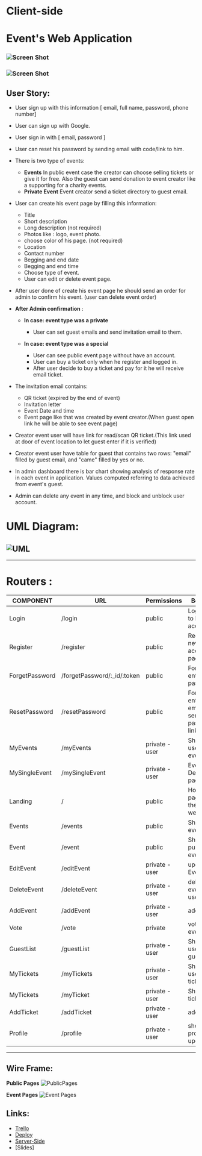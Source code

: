 # Client-side
# Event's Web Application
### ![Screen Shot](https://github.com/MP-Project-Suha/Client-side/blob/main/images/preview.png)



### ![Screen Shot](https://github.com/MP-Project-Suha/Client-side/blob/main/images/Tickets.png)
## User Story:
* User sign up with this information [ email, full name, password, phone number]
* User can sign up with Google.
* User sign in with [ email, password ]
* User can reset his password by sending email with code/link to him.

* There is two type of events: 
  * **Events**
    In public event case the creator can choose selling tickets or give it for free. Also the guest can send donation to event creator like a supporting for a charity events.
   * **Private Event** 
    Event creator send a ticket directory to guest email.

* User can create his event page by filling this information:
  * Title
  * Short description 
  * Long description (not required)
  * Photos like : logo, event photo.
  * choose color of his page. (not required)
  * Location
  * Contact number
  * Begging and end date 
  * Begging and end time
  * Choose type of event.
  * User can edit or delete event page.
* After user done of create his event page he should send an order for admin to confirm his event. (user can delete event order)

* **After Admin confirmation** :
  * **In case: event type was a private**
    * User can set guest emails and send invitation email to them.

  * **In case: event type was a special**
    * User can see public event page without have an account.
    * User can buy a ticket only when he register and logged in.
    * After user decide to buy a ticket and pay for it he will receive email ticket.

* The invitation email contains: 
  * QR ticket (expired by the end of event)
  * Invitation letter
  * Event Date and time
  * Event page like that was created by event creator.(When guest open link he will be able to see event page)

* Creator event user will have link for read/scan QR ticket.(This link used at door of event location to let guest enter if it is verified)
* Creator event user have table for guest that contains two rows: "email" filled by guest email, and "came" filled by yes or no.
* In admin dashboard there is bar chart showing analysis of response rate in each event in application. Values computed referring to data achieved from event's guest.
* Admin can delete any event in any time, and block and unblock user account.

# UML Diagram:

## ![UML](https://github.com/MP-Project-Suha/Client-side/blob/main/images/UML.png)

  ----
  # Routers :

| COMPONENT     | URL          | Permissions | Behavior |
| ------------- | ------------ | ----------- | -------- |
| Login       |  /login | public | Login user to his account |
| Register    | /register | public |  Register new account page   |
| ForgetPassword | /forgetPassword/:_id/:token  | public | Form to enter new password |
| ResetPassword | /resetPassword | public | Form for enter user email to send reset password link to him |
| MyEvents |  /myEvents | private - user |   Show all user events |
| MySingleEvent | /mySingleEvent | private - user | Event Description page |
| Landing  | / |  public | Home page for the website |
| Events |  /events | public | Show all events|
| Event  | /event | public | Show public event |
| EditEvent | /editEvent | private - user |  update Event |
| DeleteEvent | /deleteEvent | private - user | delete event for user |
| AddEvent  | /addEvent | private -user | add event |
| Vote| /vote | private | vote for the event |
| GuestList | /guestList | private - user  | Show all user guests |
| MyTickets | /myTickets | private - user | Show all user tickets |
| MyTickets | /myTicket | private - user | Show user ticket |
| AddTicket  | /addTicket| private -user | add ticket |
| Profile | /profile | private -user | show user profile and update it |

---
## Wire Frame:
**Public Pages**
![PublicPages](https://s3.amazonaws.com/assets.mockflow.com/app/wireframepro/company/C078ceb35b095466e83c21d663f9cd3e3/projects/MSn8XvILgnb/pages/74e1249c4cb34521838fb4178856afbd/image/74e1249c4cb34521838fb4178856afbd.png?1639937121663)

**Event Pages**
![Event Pages](https://s3.amazonaws.com/assets.mockflow.com/app/wireframepro/company/C078ceb35b095466e83c21d663f9cd3e3/projects/MSn8XvILgnb/pages/D55f21dce610c3fcdcea3de382c7cfbf4/image/D55f21dce610c3fcdcea3de382c7cfbf4.png?1639938024004)


## Links:
* [Trello](https://trello.com/b/xefVOZOx/master-piece-project)
* [Deploy](http://eventi-webapp.herokuapp.com/Public)
* [Server-Side](https://github.com/MP-Project-Suha/Server-side)
* [Slides]
